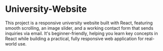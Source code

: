 # University-Website
This project is a responsive university website built with React, featuring smooth scrolling, an image slider, and a working contact form that sends inquiries via email. It's beginner-friendly, helping you learn key concepts in React while building a practical, fully responsive web application for real-world use.
